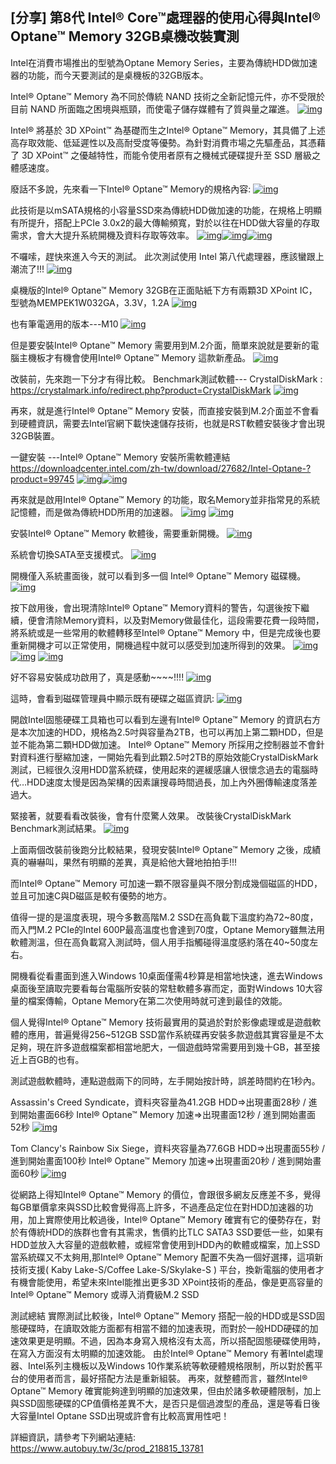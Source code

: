 ## [分享\] 第8代 Intel® Core™處理器的使用心得與Intel® Optane™ Memory 32GB桌機改裝實測

Intel在消費市場推出的型號為Optane Memory Series，主要為傳統HDD做加速器的功能，而今天要測試的是桌機板的32GB版本。

Intel® Optane™ Memory 為不同於傳統 NAND 技術之全新記憶元件，亦不受限於目前 NAND 所面臨之困境與瓶頸，而使電子儲存媒體有了質與量之躍進。
[![img](https://cdn1-t17.techbang.com/system/attached_images/2018/07/240939/show/771e448ecba2df1ad7f98d46715fbaed.jpg?1532507645)](https://cdn0-t17.techbang.com/system/attached_images/2018/07/240939/original/771e448ecba2df1ad7f98d46715fbaed.jpg?1532507645)

Intel® 將基於 3D XPoint™ 為基礎而生之Intel® Optane™ Memory，其具備了上述高存取效能、低延遲性以及高耐受度等優勢。為針對消費市場之先驅產品，其憑藉了 3D XPoint™ 之優越特性，而能令使用者原有之機械式硬碟提升至 SSD 層級之體感速度。

廢話不多說，先來看一下Intel® Optane™ Memory的規格內容:
[![img](https://cdn1-t17.techbang.com/system/attached_images/2018/07/240940/show/de0f3830905e08c4b070fda0adc3b03e.jpg?1532507645)](https://cdn2-t17.techbang.com/system/attached_images/2018/07/240940/original/de0f3830905e08c4b070fda0adc3b03e.jpg?1532507645)

此技術是以mSATA規格的小容量SSD來為傳統HDD做加速的功能，在規格上明顯有所提升，搭配上PCIe 3.0x2的最大傳輸頻寬，對於以往在HDD做大容量的存取需求，會大大提升系統開機及資料存取等效率。
[![img](https://cdn1-t17.techbang.com/system/attached_images/2018/07/240941/show/bf3deef409599efaee8fb8741269f588.jpg?1532507895)](https://cdn1-t17.techbang.com/system/attached_images/2018/07/240941/original/bf3deef409599efaee8fb8741269f588.jpg?1532507895)[![img](https://cdn1-t17.techbang.com/system/attached_images/2018/07/240942/show/01464db9a3cb86dd102f9f3adc6e163d.jpg?1532507897)](https://cdn0-t17.techbang.com/system/attached_images/2018/07/240942/original/01464db9a3cb86dd102f9f3adc6e163d.jpg?1532507897)[![img](https://cdn0-t17.techbang.com/system/attached_images/2018/07/240943/show/d6b68c7c9528bd42bb7fbc6225b2fb9d.jpg?1532507899)](https://cdn2-t17.techbang.com/system/attached_images/2018/07/240943/original/d6b68c7c9528bd42bb7fbc6225b2fb9d.jpg?1532507899)

不囉嗦，趕快來進入今天的測試。
此次測試使用 Intel 第八代處理器，應該蠻跟上潮流了!!!
[![img](https://cdn2-t17.techbang.com/system/attached_images/2018/07/240944/show/3925246d9165be8e5863c9dc8eddae82.jpg?1532508523)](https://cdn0-t17.techbang.com/system/attached_images/2018/07/240944/original/3925246d9165be8e5863c9dc8eddae82.jpg?1532508523)

桌機版的Intel® Optane™ Memory 32GB在正面貼紙下方有兩顆3D XPoint IC，型號為MEMPEK1W032GA，3.3V，1.2A
[![img](https://cdn1-t17.techbang.com/system/attached_images/2018/07/240970/show/c9830c698281f611abf1170c343c96f8.jpg?1532511927)](https://cdn1-t17.techbang.com/system/attached_images/2018/07/240970/original/c9830c698281f611abf1170c343c96f8.jpg?1532511927)

也有筆電適用的版本---M10
[![img](https://cdn1-t17.techbang.com/system/attached_images/2018/07/240945/show/b2101cee56093b9ec7f8eac61b0cea7a.jpg?1532508527)](https://cdn0-t17.techbang.com/system/attached_images/2018/07/240945/original/b2101cee56093b9ec7f8eac61b0cea7a.jpg?1532508527)

但是要安裝Intel® Optane™ Memory 需要用到M.2介面，簡單來說就是要新的電腦主機板才有機會使用Intel® Optane™ Memory 這款新產品。
[![img](https://cdn2-t17.techbang.com/system/attached_images/2018/07/240946/show/55395f74dd414de9f8ff813c47793112.jpg?1532508529)](https://cdn2-t17.techbang.com/system/attached_images/2018/07/240946/original/55395f74dd414de9f8ff813c47793112.jpg?1532508529)

改裝前，先來跑一下分才有得比較。
Benchmark測試軟體--- CrystalDiskMark :
https://crystalmark.info/redirect.php?product=CrystalDiskMark
[![img](https://cdn2-t17.techbang.com/system/attached_images/2018/07/240948/show/e7a0be990152ee80abf0f290b765d337.jpg?1532509129)](https://cdn0-t17.techbang.com/system/attached_images/2018/07/240948/original/e7a0be990152ee80abf0f290b765d337.jpg?1532509129)

再來，就是進行Intel® Optane™ Memory 安裝，而直接安裝到M.2介面並不會看到硬體資訊，需要去Intel官網下載快速儲存技術，也就是RST軟體安裝後才會出現32GB裝置。

一鍵安裝 ---Intel® Optane™ Memory 安裝所需軟體連結
https://downloadcenter.intel.com/zh-tw/download/27682/Intel-Optane-?product=99745
[![img](https://cdn0-t17.techbang.com/system/attached_images/2018/07/240953/show/77a97378e00cf342ac389f50f377c425.jpg?1532509501)](https://cdn2-t17.techbang.com/system/attached_images/2018/07/240953/original/77a97378e00cf342ac389f50f377c425.jpg?1532509501)[![img](https://cdn0-t17.techbang.com/system/attached_images/2018/07/240954/show/3b6784ea2ac03638ed43d6efdd5a6d60.jpg?1532509501)](https://cdn1-t17.techbang.com/system/attached_images/2018/07/240954/original/3b6784ea2ac03638ed43d6efdd5a6d60.jpg?1532509501)

再來就是啟用Intel® Optane™ Memory 的功能，取名Memory並非指常見的系統記憶體，而是做為傳統HDD所用的加速器。
[![img](https://cdn2-t17.techbang.com/system/attached_images/2018/07/240956/show/4b2c077034c7d1480f15fbf1f6a17e1c.jpg?1532509772)](https://cdn1-t17.techbang.com/system/attached_images/2018/07/240956/original/4b2c077034c7d1480f15fbf1f6a17e1c.jpg?1532509772)
[![img](https://cdn0-t17.techbang.com/system/attached_images/2018/07/240955/show/64a367dc88a41e327e97d76d9aaffc95.jpg?1532509643)](https://cdn2-t17.techbang.com/system/attached_images/2018/07/240955/original/64a367dc88a41e327e97d76d9aaffc95.jpg?1532509643)

安裝Intel® Optane™ Memory 軟體後，需要重新開機。
[![img](https://cdn0-t17.techbang.com/system/attached_images/2018/07/240958/show/4eb02bef4d8248d24e98d1ea00873e1b.jpg?1532510192)](https://cdn2-t17.techbang.com/system/attached_images/2018/07/240958/original/4eb02bef4d8248d24e98d1ea00873e1b.jpg?1532510192)

系統會切換SATA至支援模式。
[![img](https://cdn1-t17.techbang.com/system/attached_images/2018/07/240957/show/a77aeaaa0b98707a82ec906e7ceaca8a.jpg?1532509959)](https://cdn0-t17.techbang.com/system/attached_images/2018/07/240957/original/a77aeaaa0b98707a82ec906e7ceaca8a.jpg?1532509959)

開機僅入系統畫面後，就可以看到多一個 Intel® Optane™ Memory 磁碟機。
[![img](https://cdn0-t17.techbang.com/system/attached_images/2018/07/240959/show/2c095dde7f43b778a85eae79e0230b32.jpg?1532510193)](https://cdn0-t17.techbang.com/system/attached_images/2018/07/240959/original/2c095dde7f43b778a85eae79e0230b32.jpg?1532510193)

按下啟用後，會出現清除Intel® Optane™ Memory資料的警告，勾選後按下繼續，便會清除Memory資料，以及對Memory做最佳化，這段需要花費一段時間，將系統或是一些常用的軟體轉移至Intel® Optane™ Memory 中，但是完成後也要重新開機才可以正常使用，開機過程中就可以感受到加速所得到的效果。
[![img](https://cdn0-t17.techbang.com/system/attached_images/2018/07/240961/show/5c90b18061c266e7afd66720c9e914dc.jpg?1532510710)](https://cdn2-t17.techbang.com/system/attached_images/2018/07/240961/original/5c90b18061c266e7afd66720c9e914dc.jpg?1532510710)[![img](https://cdn0-t17.techbang.com/system/attached_images/2018/07/240962/show/728d6041f7fda5b3cdbfd1cfc12d00ac.jpg?1532510711)](https://cdn2-t17.techbang.com/system/attached_images/2018/07/240962/original/728d6041f7fda5b3cdbfd1cfc12d00ac.jpg?1532510711)
[![img](https://cdn0-t17.techbang.com/system/attached_images/2018/07/240960/show/dd2002552208b5dbc446fcb98a75b696.jpg?1532510464)](https://cdn0-t17.techbang.com/system/attached_images/2018/07/240960/original/dd2002552208b5dbc446fcb98a75b696.jpg?1532510464)

好不容易安裝成功啟用了，真是感動~~~~!!!!
[![img](https://cdn0-t17.techbang.com/system/attached_images/2018/07/240968/show/50115c0f164e8d50f423da95a9f557fb.jpg?1532511813)](https://cdn1-t17.techbang.com/system/attached_images/2018/07/240968/original/50115c0f164e8d50f423da95a9f557fb.jpg?1532511813)

這時，會看到磁碟管理員中顯示既有硬碟之磁區資訊:
[![img](https://cdn1-t17.techbang.com/system/attached_images/2018/07/240964/show/1b35119a7e2d279e87883fd4bc40f1bd.jpg?1532510847)](https://cdn0-t17.techbang.com/system/attached_images/2018/07/240964/original/1b35119a7e2d279e87883fd4bc40f1bd.jpg?1532510847)

開啟Intel固態硬碟工具箱也可以看到左邊有Intel® Optane™ Memory 的資訊右方是本次加速的HDD，規格為2.5吋與容量為2TB，也可以再加上第二顆HDD，但是並不能為第二顆HDD做加速。
Intel® Optane™ Memory 所採用之控制器並不會針對資料進行壓縮加速，一開始先看到此顆2.5吋2TB的原始效能CrystalDiskMark測試，已經很久沒用HDD當系統碟，使用起來的遲緩感讓人很懷念過去的電腦時代…HDD速度太慢是因為架構的因素讓搜尋時間過長，加上內外圈傳輸速度落差過大。

緊接著，就要看看改裝後，會有什麼驚人效果。
改裝後CrystalDiskMark Benchmark測試結果。
[![img](https://cdn0-t17.techbang.com/system/attached_images/2018/07/240965/show/af5fa683a715a8487f2ef59ffde0412f.jpg?1532511057)](https://cdn2-t17.techbang.com/system/attached_images/2018/07/240965/original/af5fa683a715a8487f2ef59ffde0412f.jpg?1532511057)

上面兩個改裝前後跑分比較結果，發現安裝Intel® Optane™ Memory 之後，成績真的嚇嚇叫，果然有明顯的差異，真是給他大聲地拍拍手!!!

而Intel® Optane™ Memory 可加速一顆不限容量與不限分割成幾個磁區的HDD，並且可加速C與D磁區是較有優勢的地方。

值得一提的是溫度表現，現今多數高階M.2 SSD在高負載下溫度約為72~80度，而入門M.2 PCIe的Intel 600P最高溫度也會達到70度，Optane Memory雖無法用軟體測溫，但在高負載寫入測試時，個人用手指觸碰得溫度感約落在40~50度左右。

開機看從看畫面到進入Windows 10桌面僅需4秒算是相當地快速，進去Windows桌面後至讀取完要看每台電腦所安裝的常駐軟體多寡而定，面對Windows 10大容量的檔案傳輸，Optane Memory在第二次使用時就可達到最佳的效能。

個人覺得Intel® Optane™ Memory 技術最實用的莫過於對於影像處理或是遊戲軟體的應用，普遍覺得256~512GB SSD當作系統碟再安裝多款遊戲其實容量是不太足夠，現在許多遊戲檔案都相當地肥大，一個遊戲時常需要用到幾十GB，甚至接近上百GB的也有。

測試遊戲軟體時，連點遊戲兩下的同時，左手開始按計時，誤差時間約在1秒內。

Assassin's Creed Syndicate，資料夾容量為41.2GB
HDD=>出現畫面28秒 / 進到開始畫面66秒
Intel® Optane™ Memory 加速=>出現畫面12秒 / 進到開始畫面52秒
[![img](https://cdn1-t17.techbang.com/system/attached_images/2018/07/240966/show/8d527d43b58584f298115aedcdbf67fc.jpg?1532511058)](https://cdn2-t17.techbang.com/system/attached_images/2018/07/240966/original/8d527d43b58584f298115aedcdbf67fc.jpg?1532511058)

Tom Clancy's Rainbow Six Siege，資料夾容量為77.6GB
HDD=>出現畫面55秒 / 進到開始畫面100秒
Intel® Optane™ Memory 加速=>出現畫面20秒 / 進到開始畫面60秒
[![img](https://cdn1-t17.techbang.com/system/attached_images/2018/07/240971/show/0cfc6fbe29fc968d5f9591545fddafa6.jpg?1532512713)](https://cdn1-t17.techbang.com/system/attached_images/2018/07/240971/original/0cfc6fbe29fc968d5f9591545fddafa6.jpg?1532512713)

從網路上得知Intel® Optane™ Memory 的價位，會跟很多網友反應差不多，覺得每GB單價拿來與SSD比較會覺得高上許多，不過產品定位在對HDD加速器的功用，加上實際使用比較過後，Intel® Optane™ Memory 確實有它的優勢存在，對於有傳統HDD的族群也會有其需求，售價約比TLC SATA3 SSD要低一些，如果有HDD並放入大容量的遊戲軟體，或經常會使用到HDD內的軟體或檔案，加上SSD當系統碟又不太夠用,那Intel® Optane™ Memory 配置不失為一個好選擇，這項新技術支援( Kaby Lake-S/Coffee Lake-S/Skylake-S ) 平台，換新電腦的使用者才有機會能使用，希望未來Intel能推出更多3D XPoint技術的產品，像是更高容量的Intel® Optane™ Memory 或導入消費級M.2 SSD

測試總結
實際測試比較後，Intel® Optane™ Memory 搭配一般的HDD或是SSD固態硬碟時，在讀取效能方面都有相當不錯的加速表現，而對於一般HDD硬碟的加速效果更是明顯。不過，因為本身寫入規格沒有太高，所以搭配固態硬碟使用時，在寫入方面沒有太明顯的加速效能。
由於Intel® Optane™ Memory 有著Intel處理器、Intel系列主機板以及Windows 10作業系統等軟硬體規格限制，所以對於舊平台的使用者而言，最好搭配方法是重新組裝。
再來，就整體而言，雖然Intel® Optane™ Memory 確實能夠達到明顯的加速效果，但由於諸多軟硬體限制，加上與SSD固態硬碟的CP值價格差異不大，是否只是個過渡型的產品，還是等看日後大容量Intel Optane SSD出現或許會有比較高實用性吧！

詳細資訊，請參考下列網站連結:
https://www.autobuy.tw/3c/prod_218815_13781

